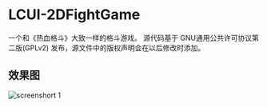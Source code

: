 LCUI-2DFightGame
================

一个和《热血格斗》大致一样的格斗游戏。
源代码基于 GNU通用公共许可协议第二版(GPLv2) 发布，源文件中的版权声明会在以后修改时添加。

## 效果图
![screenshort 1](http://lcui.org/files/images/game/game-demo-01.gif)